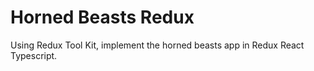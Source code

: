 # Horned Beasts Redux

Using Redux Tool Kit, implement the horned beasts app in Redux React Typescript.
